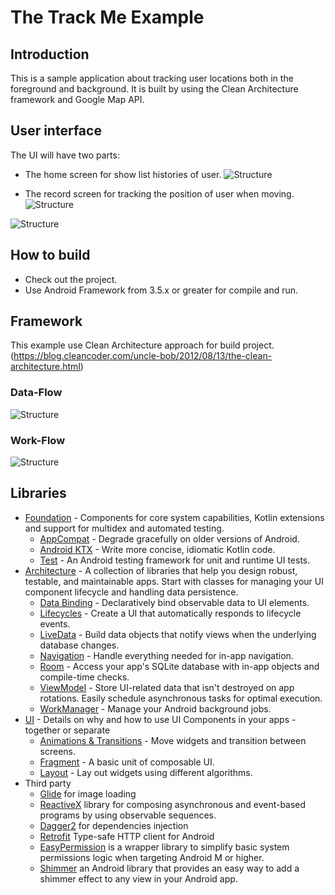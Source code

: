 The Track Me Example
===========================================================

Introduction
-------------
This is a sample application about tracking user locations both in the foreground and background. It is built by using the Clean Architecture framework and Google Map API.

User interface
-------------
The UI will have two parts: 
* The home screen for show list histories of user.
![Structure](images/screen_home.png "Home screen")

* The record screen for tracking the position of user when moving.
![Structure](images/screen_record.png "Record screen")

![Structure](images/screen_pause.png "Pause and stop screen")

How to build
-------------
* Check out the project.
* Use Android Framework from 3.5.x or greater for compile and run.

Framework
-------------
This example use Clean Architecture approach for build project.
(https://blog.cleancoder.com/uncle-bob/2012/08/13/the-clean-architecture.html)

### Data-Flow
![Structure](images/data-flow.png "Data flow")

### Work-Flow
![Structure](images/work-flow.png "Work flow")

Libraries
-------------
* [Foundation][0] - Components for core system capabilities, Kotlin extensions and support for
  multidex and automated testing.
  * [AppCompat][1] - Degrade gracefully on older versions of Android.
  * [Android KTX][2] - Write more concise, idiomatic Kotlin code.
  * [Test][4] - An Android testing framework for unit and runtime UI tests.
* [Architecture][10] - A collection of libraries that help you design robust, testable, and
  maintainable apps. Start with classes for managing your UI component lifecycle and handling data
  persistence.
  * [Data Binding][11] - Declaratively bind observable data to UI elements.
  * [Lifecycles][12] - Create a UI that automatically responds to lifecycle events.
  * [LiveData][13] - Build data objects that notify views when the underlying database changes.
  * [Navigation][14] - Handle everything needed for in-app navigation.
  * [Room][16] - Access your app's SQLite database with in-app objects and compile-time checks.
  * [ViewModel][17] - Store UI-related data that isn't destroyed on app rotations. Easily schedule
     asynchronous tasks for optimal execution.
  * [WorkManager][18] - Manage your Android background jobs.
* [UI][30] - Details on why and how to use UI Components in your apps - together or separate
  * [Animations & Transitions][31] - Move widgets and transition between screens.
  * [Fragment][34] - A basic unit of composable UI.
  * [Layout][35] - Lay out widgets using different algorithms.
* Third party
  * [Glide][90] for image loading
  * [ReactiveX][92] library for composing asynchronous and event-based programs by using observable sequences.
  * [Dagger2][93] for dependencies injection 
  * [Retrofit][94] Type-safe HTTP client for Android
  * [EasyPermission][95]  is a wrapper library to simplify basic system permissions logic when targeting Android M or higher.
  * [Shimmer][96] an Android library that provides an easy way to add a shimmer effect to any view in your Android app.


[0]: https://developer.android.com/jetpack/components
[1]: https://developer.android.com/topic/libraries/support-library/packages#v7-appcompat
[2]: https://developer.android.com/kotlin/ktx
[4]: https://developer.android.com/training/testing/
[10]: https://developer.android.com/jetpack/arch/
[11]: https://developer.android.com/topic/libraries/data-binding/
[12]: https://developer.android.com/topic/libraries/architecture/lifecycle
[13]: https://developer.android.com/topic/libraries/architecture/livedata
[14]: https://developer.android.com/topic/libraries/architecture/navigation/
[16]: https://developer.android.com/topic/libraries/architecture/room
[17]: https://developer.android.com/topic/libraries/architecture/viewmodel
[18]: https://developer.android.com/topic/libraries/architecture/workmanager
[30]: https://developer.android.com/guide/topics/ui
[31]: https://developer.android.com/training/animation/
[34]: https://developer.android.com/guide/components/fragments
[35]: https://developer.android.com/guide/topics/ui/declaring-layout
[90]: https://bumptech.github.io/glide/
[91]: https://kotlinlang.org/docs/reference/coroutines-overview.html
[92]: https://github.com/ReactiveX
[93]: https://github.com/google/dagger
[94]: https://github.com/square/retrofit
[95]: https://github.com/googlesamples/easypermissions
[96]: https://facebook.github.io/shimmer-android
